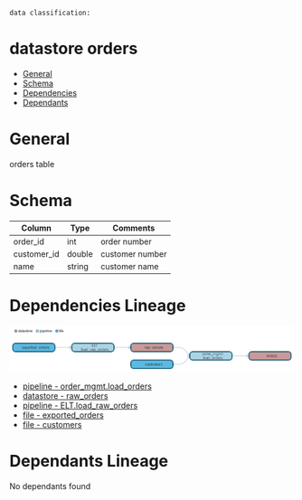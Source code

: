 `data classification: `

# datastore orders

- [General](#general)
- [Schema](#schema)
- [Dependencies](#dependencies)
- [Dependants](#dependants)

# General <a name="general"></a>

orders table

# Schema <a name="schema"></a>
| Column    | Type        | Comments |
| --------- | ----------- | -------- |
| order_id | int | order number |
| customer_id | double | customer number |
| name | string | customer name |

# Dependencies Lineage <a name="dependencies"></a>

![image](./dependencies.png)
- [pipeline - order_mgmt.load_orders](pipelines/order_mgmt/load_orders/load_orders.md)
- [datastore - raw_orders](datastores/raw_orders/raw_orders.md)
- [pipeline - ELT.load_raw_orders](pipelines/ELT/load_raw_orders/load_raw_orders.md)
- [file - exported_orders](files/exported_orders/exported_orders.md)
- [file - customers](files/customers/customers.md)

# Dependants Lineage <a name="dependants"></a>

No dependants found


